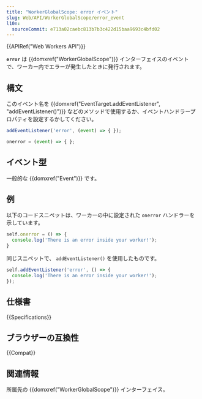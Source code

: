 ```yaml
---
title: "WorkerGlobalScope: error イベント"
slug: Web/API/WorkerGlobalScope/error_event
l10n:
  sourceCommit: e713a02caebc813b7b3c422d15baa9693c4bfd02
---
```


{{APIRef("Web Workers API")}}

**`error`** は {{domxref("WorkerGlobalScope")}} インターフェイスのイベントで、ワーカー内でエラーが発生したときに発行されます。

## 構文

このイベント名を {{domxref("EventTarget.addEventListener", "addEventListener()")}} などのメソッドで使用するか、イベントハンドラープロパティを設定するかしてください。

```js
addEventListener('error', (event) => { });

onerror = (event) => { };
```

## イベント型

一般的な {{domxref("Event")}} です。

## 例

以下のコードスニペットは、ワーカーの中に設定された `onerror` ハンドラーを示しています。

```js
self.onerror = () => {
  console.log('There is an error inside your worker!');
}
```

同じスニペットで、 `addEventListener()` を使用したものです。

```js
self.addEventListener('error', () => {
  console.log('There is an error inside your worker!');
});
```

## 仕様書

{{Specifications}}

## ブラウザーの互換性

{{Compat}}

## 関連情報

所属先の {{domxref("WorkerGlobalScope")}} インターフェイス。
